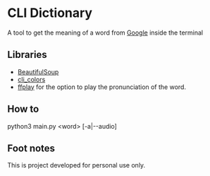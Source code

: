 # CLI Dictionary

A tool to get the meaning of a word from [Google](https://www.google.com) inside the terminal

## Libraries
* [BeautifulSoup](https://www.crummy.com/software/BeautifulSoup/bs4/doc/)
* [cli_colors](https://github.com/sudo-Smiley/cli_colors)
* [ffplay](https://ffmpeg.org/ffplay.html) for the option to play the pronunciation of the word.
## How to
python3 main.py \<word\> [-a|--audio]

## Foot notes
This is project developed for personal use only.
